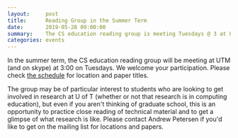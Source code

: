 ```yaml
---
layout:     post
title:      Reading Group in the Summer Term
date:       2019-05-28 09:00:00
summary:    The CS education reading group is meeting Tuesdays @ 3 at UTM.
categories: events
---
```


In the summer term, the CS education reading group will be meeting at UTM (and on skype) at 3:00 on Tuesdays. We welcome your participation. Please check <a href="https://docs.google.com/spreadsheets/d/16PgE1p6MxLutYTAMsFZW0XMyBRdJi3vJlC6kc5xZkMk/edit#gid=0">the schedule</a> for location and paper titles.

The group may be of particular interest to students who are looking to get involved in research at U of T (whether or not that research is in computing education), but even if you aren't thinking of graduate school, this is an opportunity to practice close reading of technical material and to get a glimpse of what research is like. Please contact Andrew Petersen if you'd like to get on the mailing list for locations and papers.
